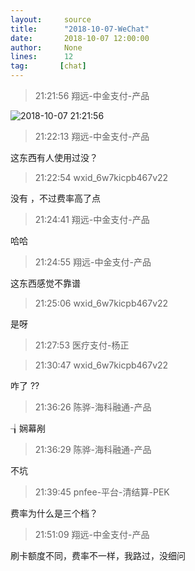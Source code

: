 ```yaml
---
layout:     source 
title:      "2018-10-07-WeChat"
date:       2018-10-07 12:00:00
author:     None
lines:      12 
tag:       [chat]
---
```

> 21:21:56  翔远-中金支付-产品  
   
![2018-10-07 21:21:56](http://static.cocolian.cn/img/20181007_212156.png) 
   
> 21:22:13  翔远-中金支付-产品  
   
这东西有人使用过没？  
   
> 21:22:54  wxid_6w7kicpb467v22  
   
没有 ，不过费率高了点   
   
> 21:24:41  翔远-中金支付-产品  
   
哈哈  
   
> 21:24:55  翔远-中金支付-产品  
   
这东西感觉不靠谱  
   
> 21:25:06  wxid_6w7kicpb467v22  
   
是呀   
   
> 21:27:53  医疗支付-杨正  
   
> 21:30:47  wxid_6w7kicpb467v22  
   
咋了 ??  
   
> 21:36:26  陈骅-海科融通-产品  
   
┧娴幕剐  
   
> 21:36:29  陈骅-海科融通-产品  
   
不坑  
   
> 21:39:45  pnfee-平台-清结算-PEK  
   
费率为什么是三个档？  
   
> 21:51:09  翔远-中金支付-产品  
   
刷卡额度不同，费率不一样，我路过，没细问  
   
